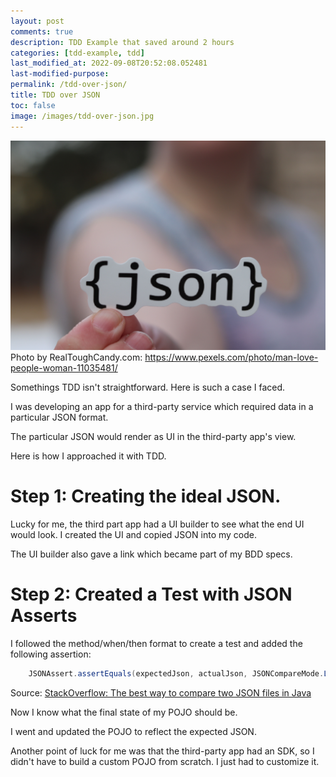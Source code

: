 ```yaml
---
layout: post
comments: true
description: TDD Example that saved around 2 hours
categories: [tdd-example, tdd]
last_modified_at: 2022-09-08T20:52:08.052481
last-modified-purpose:
permalink: /tdd-over-json/
title: TDD over JSON
toc: false
image: /images/tdd-over-json.jpg
---
```

![](/images/tdd-over-json.jpg)
Photo by RealToughCandy.com: https://www.pexels.com/photo/man-love-people-woman-11035481/

Somethings TDD isn't straightforward. Here is such a case I faced.

I was developing an app for a third-party service which required data in a particular JSON format.

The particular JSON would render as UI in the third-party app's view.

Here is how I approached it with TDD.

# Step 1: Creating the ideal JSON.

Lucky for me, the third part app had a UI builder to see what the end UI would look. I created the UI and copied JSON into my code.

The UI builder also gave a link which became part of my BDD specs.

# Step 2: Created a Test with JSON Asserts

I followed the method/when/then format to create a test and added the following assertion:

```java
    JSONAssert.assertEquals(expectedJson, actualJson, JSONCompareMode.LENIENT);
```

Source: [StackOverflow: The best way to compare two JSON files in Java](https://stackoverflow.com/a/33481923)

Now I know what the final state of my POJO should be. 

I went and updated the POJO to reflect the expected JSON.

Another point of luck for me was that the third-party app had an SDK, so I didn't have to build a custom POJO from scratch. I just had to customize it.